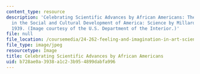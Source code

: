 ```yaml
---
content_type: resource
description: 'Celebrating Scientific Advances by African Americans: The Negro''s Contribution
  in the Social and Cultural Development of America: Science by Millard Owen Sheets,
  1939. (Image courtesy of the U.S. Department of the Interior.)'
file: null
file_location: /coursemedia/24-262-feeling-and-imagination-in-art-science-and-technology-spring-2004/b728ae0a3938a1c23b954899dabfa996_24-262s04.jpg
file_type: image/jpeg
resourcetype: Image
title: Celebrating Scientific Advances by African Americans
uid: b728ae0a-3938-a1c2-3b95-4899dabfa996
---
```

